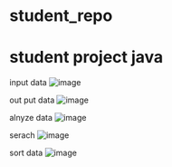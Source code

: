 # student_repo
# student project java



















input data
![image](https://user-images.githubusercontent.com/126849371/224887391-90088678-79fa-4110-9223-3f0bc4664749.png)

out put data
![image](https://user-images.githubusercontent.com/126849371/224889998-d8786ab4-4d06-4313-9ab2-c03b88d064ca.png)


alnyze data
![image](https://user-images.githubusercontent.com/126849371/224890106-beacbe86-51c7-452e-aeab-711982f00075.png)


serach
![image](https://user-images.githubusercontent.com/126849371/224890359-1b494806-7eaf-48da-b78a-9448b1c9e4a1.png)

sort data
![image](https://user-images.githubusercontent.com/126849371/224896457-c0b6e931-582d-4e14-aaf0-d93ccef80a1f.png)




